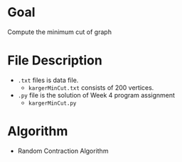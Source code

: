 # Goal
Compute the minimum cut of graph
# File Description
- `.txt` files is data file.
  - `kargerMinCut.txt` consists of 200 vertices.
- `.py` file is the solution of Week 4 program assignment
  - `kargerMinCut.py`
# Algorithm
- Random Contraction Algorithm
